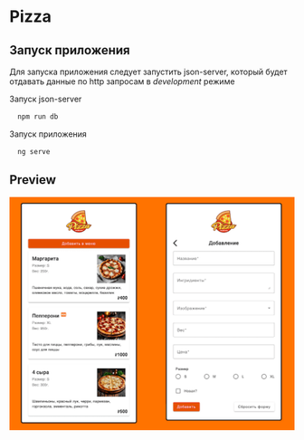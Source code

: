 # Pizza

## Запуск приложения
Для запуска приложения следует запустить json-server, который будет отдавать данные по http запросам в _development_ режиме

Запуск json-server
```bash
  npm run db
```

Запуск приложения
```bash
  ng serve
```

## Preview

![Preview](https://raw.githubusercontent.com/ProMastersss/pizza/main/src/assets/img/preview.png)
